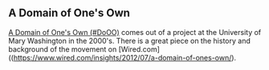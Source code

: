 ## A Domain of One's Own

[A Domain of One's Own (\#DoOO)](https://www.wired.com/insights/2012/07/a-domain-of-ones-own/) comes out of a project at the University of Mary Washington in the 2000's. There is a great piece on the history and background of the movement on [Wired.com]((https://www.wired.com/insights/2012/07/a-domain-of-ones-own/).

